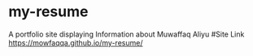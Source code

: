 # my-resume
A portfolio site displaying Information about Muwaffaq Aliyu
#Site Link
https://mowfaqqa.github.io/my-resume/
